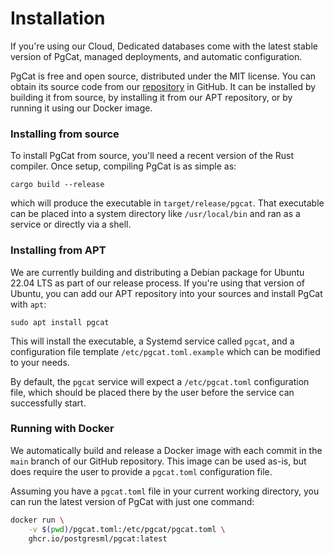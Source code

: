 # Installation

If you're using our Cloud, Dedicated databases come with the latest stable version of PgCat, managed deployments, and automatic configuration.

PgCat is free and open source, distributed under the MIT license. You can obtain its source code from our [repository](https://github.com/postgresml/pgcat) in GitHub. It can be installed by building it from source, by installing it from our APT repository, or by running it using our Docker image.

### Installing from source

To install PgCat from source, you'll need a recent version of the Rust compiler. Once setup, compiling PgCat is as simple as:

```
cargo build --release
```

which will produce the executable in `target/release/pgcat`. That executable can be placed into a system directory like `/usr/local/bin` and ran as a service or directly via a shell.

### Installing from APT

We are currently building and distributing a Debian package for Ubuntu 22.04 LTS as part of our release process. If you're using that version of Ubuntu, you can add our APT repository into your sources and install PgCat with `apt`:

```
sudo apt install pgcat
```

This will install the executable, a Systemd service called `pgcat`, and a configuration file template `/etc/pgcat.toml.example` which can be modified to your needs.

By default, the `pgcat` service will expect a `/etc/pgcat.toml` configuration file, which should be placed there by the user before the service can successfully start.

### Running with Docker

We automatically build and release a Docker image with each commit in the `main` branch of our GitHub repository. This image can be used as-is, but does require the user to provide a `pgcat.toml` configuration file.

Assuming you have a `pgcat.toml` file in your current working directory, you can run the latest version of PgCat with just one command:

```bash
docker run \
    -v $(pwd)/pgcat.toml:/etc/pgcat/pgcat.toml \
    ghcr.io/postgresml/pgcat:latest
```
